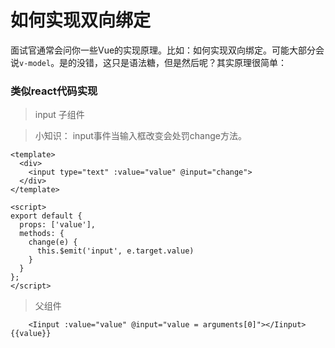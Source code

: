 # 如何实现双向绑定

面试官通常会问你一些Vue的实现原理。比如：如何实现双向绑定。可能大部分会说`v-model`。是的没错，这只是语法糖，但是然后呢？其实原理很简单：


### 类似react代码实现

> input 子组件

> 小知识： input事件当输入框改变会处罚change方法。
 
```
<template>
  <div>
    <input type="text" :value="value" @input="change">
  </div>
</template>

<script>
export default {
  props: ['value'],
  methods: {
    change(e) {
      this.$emit('input', e.target.value)
    }
  }
};
</script>

```

> 父组件

```
    <Iinput :value="value" @input="value = arguments[0]"></Iinput>{{value}}
```